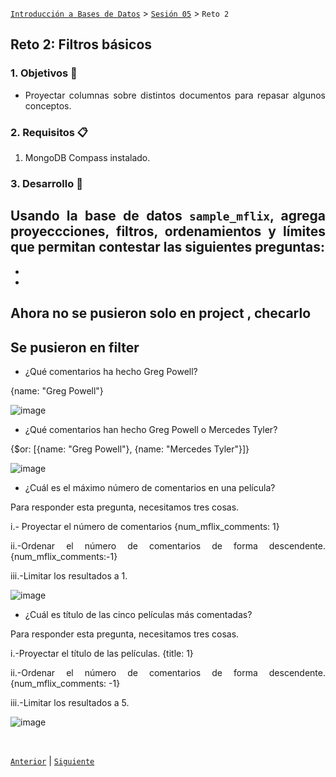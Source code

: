 [`Introducción a Bases de Datos`](../../README.md) > [`Sesión 05`](../Readme.md) > `Reto 2`
	
## Reto 2: Filtros básicos

<div style="text-align: justify;">

### 1. Objetivos :dart:

- Proyectar columnas sobre distintos documentos para repasar algunos conceptos.

### 2. Requisitos :clipboard:

1. MongoDB Compass instalado.

### 3. Desarrollo :rocket:

Usando la base de datos `sample_mflix`, agrega proyeccciones, filtros, ordenamientos y límites que permitan contestar las siguientes preguntas:
-
-
-

	
## Ahora no se pusieron solo en project , checarlo 	
## Se pusieron en filter
	
- ¿Qué comentarios ha hecho Greg Powell?


{name: "Greg Powell"}

![image](https://user-images.githubusercontent.com/104279978/194728062-64f0bda8-9372-4254-bc6e-92243ad8a46e.png)





- ¿Qué comentarios han hecho Greg Powell o Mercedes Tyler?



{$or: [{name: "Greg Powell"}, {name: "Mercedes Tyler"}]}


![image](https://user-images.githubusercontent.com/104279978/194728071-4d6649d9-f155-4aed-8262-12e0fa5f9ee0.png)


	


- ¿Cuál es el máximo número de comentarios en una película?



Para responder esta pregunta, necesitamos tres cosas.

i.- Proyectar el número de comentarios
{num_mflix_comments: 1}	

ii.-Ordenar el número de comentarios de forma descendente.
{num_mflix_comments:-1}

iii.-Limitar los resultados a 1.




![image](https://user-images.githubusercontent.com/104279978/194728098-5be7abc0-a364-458e-ad52-55327302e01f.png)
	
	
	
	


- ¿Cuál es título de las cinco películas más comentadas?

Para responder esta pregunta, necesitamos tres cosas.

i.-Proyectar el título de las películas.
{title: 1}	

ii.-Ordenar el número de comentarios de forma descendente.
{num_mflix_comments: -1}

iii.-Limitar los resultados a 5.

![image](https://user-images.githubusercontent.com/104279978/194728118-8055eec9-f67e-425b-80fe-d55286ed5124.png)





<br/>

[`Anterior`](../Ejemplo-02/Readme.md) | [`Siguiente`](../Readme.md)

</div>
